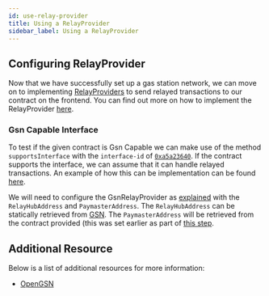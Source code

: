 ```yaml
---
id: use-relay-provider
title: Using a RelayProvider
sidebar_label: Using a RelayProvider
---
```


## Configuring RelayProvider

Now that we have successfully set up a gas station network, we can move on to implementing [RelayProviders](https://docs.opengsn.org/learn/index.html#client) to send relayed transactions to our contract on the frontend. You can find out more on how to implement the RelayProvider [here](https://docs.opengsn.org/tutorials/integration.html#the_user_interface_code).

### Gsn Capable Interface

To test if the given contract is Gsn Capable we can make use of the method `supportsInterface` with the `interface-id` of [`0xa5a23640`](https://github.com/Open-Attestation/document-store/blob/master/contracts/GsnCapable.sol#L10). If the contract supports the interface, we can assume that it can handle relayed transactions. An example of how this can be implementation can be found [here](https://github.com/TradeTrust/document-creator-website/pull/76/files#diff-ae839d6f834102d8aaabb1f74fe1acb14ca32a3bee209ed2264f846fcca2679aR15).

We will need to configure the GsnRelayProvider as [explained](https://docs.opengsn.org/tutorials/integration.html#the_user_interface_code) with the `RelayHubAddress` and `PaymasterAddress`. The `RelayHubAddress` can be statically retrieved from [GSN](https://docs.opengsn.org/gsn-provider/networks.html). The `PaymasterAddress`
will be retrieved from the contract provided (this was set earlier as part of [this step](./gsn-capable-document-store).

## Additional Resource

Below is a list of additional resources for more information:

- [OpenGSN](https://docs.opengsn.org/learn/index.html)
